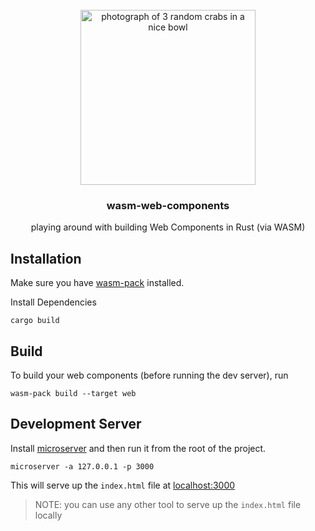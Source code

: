 <!-- PROJECT LOGO -->
<br />
<div align="center">
  <a href="https://github.com/lukethacoder/word-repo">
    <img src="https://images.unsplash.com/photo-1550586554-a5a846e56593?q=80&w=2352&auto=format&fit=crop&ixlib=rb-4.0.3&ixid=M3wxMjA3fDB8MHxwaG90by1wYWdlfHx8fGVufDB8fHx8fA%3D%3D" alt="photograph of 3 random crabs in a nice bowl" width="280">
  </a>

<h3 align="center">wasm-web-components</h3>
  <p align="center">
    playing around with building Web Components in Rust (via WASM)
  </p>
</div>

## Installation

Make sure you have [wasm-pack](https://rustwasm.github.io/wasm-pack/installer/) installed.

Install Dependencies

```
cargo build
```

## Build

To build your web components (before running the dev server), run

```
wasm-pack build --target web
```

## Development Server

Install [microserver](https://crates.io/crates/microserver) and then run it from the root of the project.

```
microserver -a 127.0.0.1 -p 3000
```

This will serve up the `index.html` file at [localhost:3000](http://localhost:3000)

> NOTE: you can use any other tool to serve up the `index.html` file locally